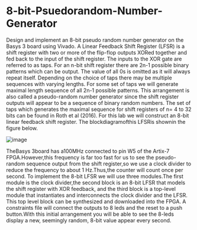 # 8-bit-Psuedorandom-Number-Generator
Design and implement  an  8-bit  pseudo  random  number generator on the Basys 3 board using Vivado. 
A Linear Feedback Shift Register (LFSR) is a shift register with two or more of the flip-flop outputs XORed together and fed back to the input of the shift register. The inputs to the XOR gate are referred to as taps. For an n-bit shift register there are 2n-1 possible binary patterns which can be output. The value of all 0s is omitted as it will always repeat itself. Depending on the choice of taps there may be multiple  sequences  with  varying  lengths.  For  some  set  of  taps  we  will  generate  maximal  length sequence of all 2n-1 possible patterns.
This arrangement is also called a pseudo-random number generator since the shift register outputs will appear  to  be  a  sequence  of  binary  random  numbers. The  set  of  taps  which  generates  the  maximal sequence for shift registers of n= 4 to 32 bits can be found in Roth et al (2016).
For this lab we will construct an 8-bit linear feedback shift register. The blockdiagramofthis LFSRis shownin the figure below.

![image](https://user-images.githubusercontent.com/88007099/127233295-4510310e-0a50-404a-9c30-ee891597b187.png)

TheBasys 3board has a100MHz connected to pin W5 of the Artix-7 FPGA.However,this frequency is far too fast for us to see the pseudo-random sequence output from the shift register,so we use a clock divider to reduce the frequency to about 1 Hz.Thus,the counter will count once per second.
To implement the 8-bit LFSR  we  will  use  three modules.The first module is the clock divider,the second block is an 8-bit LFSR that models the shift register with XOR feedback, and the third block is a top-level module that instantiates and interconnects the clock divider and the LFSR. This top level block can be synthesized and downloaded into the FPGA. A constraints file will connect the outputs to 8 leds and the reset to a push button.With this initial arrangement you will be able to see the 8-leds display a new, seemingly random, 8-bit value appear every second.
